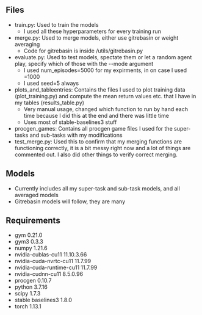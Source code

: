 ## Files
- train.py: Used to train the models
	- I used all these hyperparameters for every training run
- merge.py: Used to merge models, either use gitrebasin or weight averaging
	- Code for gitrebasin is inside /utils/gitrebasin.py
- evaluate.py: Used to test models, spectate them or let a random agent play, specify which of those with the --mode argument
	- I used num_episodes=5000 for my expirments, in on case I used =1000
	- I used seed=5 always
- plots_and_tableentries: Contains the files I used to plot training data (plot_training.py) and compute the mean return values etc. that I have in my tables (results_table.py)
	- Very manual usage, changed which function to run by hand each time because I did this at the end and there was little time
	- Uses most of stable-baselines3 stuff
- procgen_games: Contains all procgen game files I used for the super-tasks and sub-tasks with my modifications
- test_merge.py: Used this to confirm that my merging functions are functioning correctly, it is a bit messy right now and a lot of things are commented out. I also did other things to verify correct merging.

## Models
- Currently includes all my super-task and sub-task models, and all averaged models
- Gitrebasin models will follow, they are many

## Requirements
- gym 0.21.0
- gym3 0.3.3
- numpy 1.21.6
- nvidia-cublas-cu11 11.10.3.66 
- nvidia-cuda-nvrtc-cu11 11.7.99
- nvidia-cuda-runtime-cu11 11.7.99
- nvidia-cudnn-cu11 8.5.0.96              
- procgen 0.10.7
- python 3.7.16
- scipy 1.7.3
- stable baselines3 1.8.0
- torch 1.13.1
